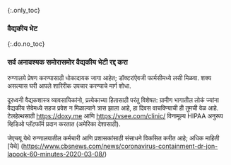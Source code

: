 {:.only_toc} 
 ### वैद्यकीय भेट 

 {:.do.no_toc} 
 ### सर्व अनावश्यक समोरासमोर वैद्यकीय भेटी रद्द करा 

रुग्णालये प्रेषण करण्यासाठी धोकादायक जागा आहेत; डॉक्टरांऐवजी फार्मसीमध्ये लसी मिळवा. शक्य असल्यास घरी आपले शारिरीक उपचार करण्याचे मार्ग शोधा. 

 दूरध्वनी वैद्यकशास्त्र व्यावसायिकांनो, प्रत्येकाच्या हितासाठी परंतु विशेषत: ग्रामीण भागातील लोकं ज्यांना वैद्यकीय सेवेमध्ये सहज प्रवेश न मिळाल्याने त्रास झाला आहे, हा दिवस वाचविण्याची ही तुमची वेळ आहे. टेलहेल्थसाठी https://doxy.me आणि https://vsee.com/clinic/ विनामूल्य HIPAA अनुरूप व्हिडिओ प्लॅटफॉर्म प्रदान करतात (अमेरिका देशासाठी). 

 जेएचयू येथे रुग्णालयातील कर्मचारी आणि प्रशासकांसाठी संसाधने विकसित करीत आहे; अधिक माहिती [येथे] (https://www.cbsnews.com/news/coronavirus-containment-dr-jon-lapook-60-minutes-2020-03-08/) 
